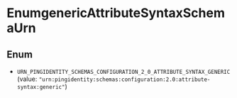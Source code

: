 

# EnumgenericAttributeSyntaxSchemaUrn

## Enum


* `URN_PINGIDENTITY_SCHEMAS_CONFIGURATION_2_0_ATTRIBUTE_SYNTAX_GENERIC` (value: `"urn:pingidentity:schemas:configuration:2.0:attribute-syntax:generic"`)



